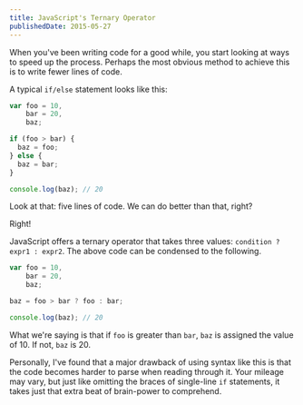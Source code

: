 ```yaml
---
title: JavaScript's Ternary Operator
publishedDate: 2015-05-27
---
```


<p class="lead">When you've been writing code for a good while, you start looking at ways to speed up the process. Perhaps the most obvious method to achieve this is to write fewer lines of code.</p>

A typical `if/else` statement looks like this:

```js
var foo = 10,
    bar = 20,
    baz;

if (foo > bar) {
  baz = foo;
} else {
  baz = bar;
}

console.log(baz); // 20
```

Look at that: five lines of code. We can do better than that, right?

Right!

JavaScript offers a ternary operator that takes three values: `condition ? expr1 : expr2`. The above code can be condensed to the following.

```js
var foo = 10,
    bar = 20,
    baz;

baz = foo > bar ? foo : bar;

console.log(baz); // 20
```

What we're saying is that if `foo` is greater than `bar`, `baz` is assigned the value of 10. If not, `baz` is 20.

Personally, I've found that a major drawback of using syntax like this is that the code becomes harder to parse when reading through it. Your mileage may vary, but just like omitting the braces of single-line `if` statements, it takes just that extra beat of brain-power to comprehend.
